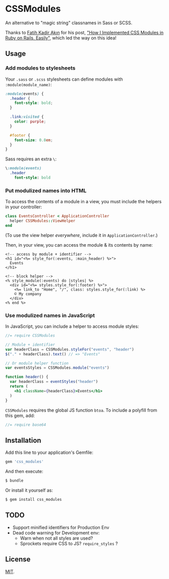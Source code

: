 # CSSModules

An alternative to "magic string" classnames in Sass or SCSS.

Thanks to [Fatih Kadir Akın](https://twitter.com/fkadev) for his post, ["How I Implemented CSS Modules in Ruby on Rails, Easily"](https://medium.com/@fkadev/how-i-implemented-css-modules-to-ruby-on-rails-easily-abb324ce22d), which led the way on this idea!

## Usage

### Add modules to stylesheets

Your `.sass` or `.scss` stylesheets can define modules with `:module(module_name)`:

```scss
:module(events) {
  .header {
    font-style: bold;
  }

  .link:visited {
    color: purple;
  }

  #footer {
    font-size: 0.8em;
  }
}
```

Sass requires an extra `\`:

```sass
\:module(events)
  .header
    font-style: bold
```

### Put modulized names into HTML

To access the contents of a module in a view, you must include the helpers in your controller:

```ruby
class EventsController < ApplicationController
  helper CSSModules::ViewHelper
end
```

(To use the view helper _everywhere_, include it in `ApplicationController`.)

Then, in your view, you can access the module & its contents by name:

```erb
<!-- access by module + identifier -->
<h1 id="<%= style_for(:events, :main_header) %>">
  Events
</h1>

<!-- block helper -->
<% style_module(:events) do |styles| %>
  <div id="<%= styles.style_for(:footer) %>">
    <%= link_to "Home", "/", class: styles.style_for(:link) %>
    © My company
  </div>
<% end %>
```

### Use modulized names in JavaScript

In JavaScript, you can include a helper to access module styles:

```jsx
//= require CSSModules

// Module + identifier
var headerClass = CSSModules.styleFor("events", "header")
$("." + headerClass).text() // => "Events"

// Or module helper function
var eventsStyles = CSSModules.module("events")

function header() {
  var headerClass = eventStyles("header")
  return (
    <h1 className={headerClass}>Events</h1>
  )
}
```

`CSSModules` requires the global JS function `btoa`. To include a polyfill from this gem, add:

```js
//= require base64
```

## Installation

Add this line to your application's Gemfile:

```ruby
gem 'css_modules'
```

And then execute:
```bash
$ bundle
```

Or install it yourself as:
```bash
$ gem install css_modules
```

## TODO

- Support minified identifiers for Production Env
- Dead code warning for Development env:
  - Warn when not all styles are used?
  - Sprockets require CSS to JS? `require_styles` ?

## License

[MIT](http://opensource.org/licenses/MIT).
